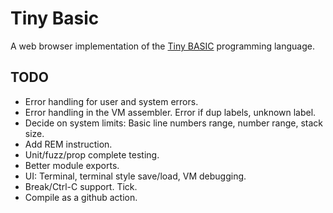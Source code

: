 # Tiny Basic

A web browser implementation of the [Tiny BASIC](https://en.wikipedia.org/wiki/Tiny_BASIC)
programming language.

## TODO

* Error handling for user and system errors.
* Error handling in the VM assembler. Error if dup labels, unknown label.
* Decide on system limits: Basic line numbers range, number range, stack size.
* Add REM instruction.
* Unit/fuzz/prop complete testing.
* Better module exports.
* UI: Terminal, terminal style save/load, VM debugging.
* Break/Ctrl-C support. Tick.
* Compile as a github action.